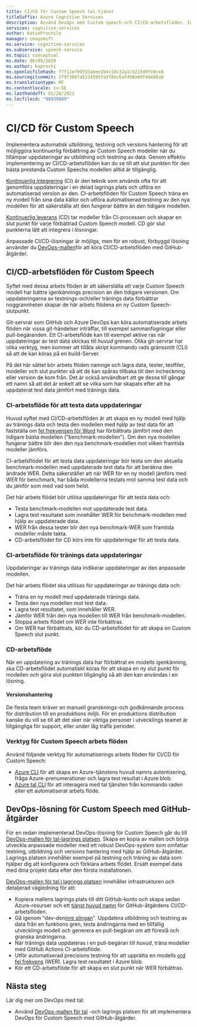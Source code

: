 ```yaml
---
title: CI/CD för Custom Speech tal-tjänst
titleSuffix: Azure Cognitive Services
description: Använd DevOps med Custom Speech-och CI/CD-arbetsflöden. Implementera en befintlig DevOps-lösning för ditt eget projekt.
services: cognitive-services
author: KatieProchilo
manager: cmayomsft
ms.service: cognitive-services
ms.subservice: speech-service
ms.topic: conceptual
ms.date: 06/09/2020
ms.author: kaprochi
ms.openlocfilehash: f7f11ef097d3abee2b4c18c32a1cb215d9fe8ce8
ms.sourcegitcommit: 2f9f306fa5224595fa5f8ec6af498a0df4de08a8
ms.translationtype: MT
ms.contentlocale: sv-SE
ms.lasthandoff: 01/28/2021
ms.locfileid: "98939889"
---
```

# <a name="cicd-for-custom-speech"></a>CI/CD för Custom Speech

Implementera automatisk utbildning, testning och versions hantering för att möjliggöra kontinuerlig förbättring av Custom Speech modeller när du tillämpar uppdateringar av utbildning och testning av data. Genom effektiv implementering av CI/CD-arbetsflöden kan du se till att slut punkten för den bästa prestanda Custom Speechs modellen alltid är tillgänglig.

[Kontinuerlig integrering](/azure/devops/learn/what-is-continuous-integration) (CI) är den teknik som används ofta för att genomföra uppdateringar i en delad lagrings plats och utföra en automatiserad version av den. CI-arbetsflöden för Custom Speech träna en ny modell från sina data källor och utföra automatiserad testning av den nya modellen för att säkerställa att den fungerar bättre än den tidigare modellen.

[Kontinuerlig leverans](/azure/devops/learn/what-is-continuous-delivery) (CD) tar modeller från CI-processen och skapar en slut punkt för varje förbättrad Custom Speech modell. CD gör slut punkterna lätt att integrera i lösningar.

Anpassade CI/CD-lösningar är möjliga, men för en robust, förbyggd lösning använder du [DevOps-mallen](https://github.com/Azure-Samples/Speech-Service-DevOps-Template)för att köra CI/CD-arbetsflöden med GitHub-åtgärder.

## <a name="cicd-workflows-for-custom-speech"></a>CI/CD-arbetsflöden för Custom Speech

Syftet med dessa arbets flöden är att säkerställa att varje Custom Speech modell har bättre igenkännings precision än den tidigare versionen. Om uppdateringarna av testnings-och/eller tränings data förbättrar noggrannheten skapar de här arbets flödena en ny Custom Speech-slutpunkt.

Git-servrar som GitHub och Azure DevOps kan köra automatiserade arbets flöden när vissa git-händelser inträffar, till exempel sammanfogningar eller pull-begäranden. Ett CI-arbetsflöde kan till exempel aktive ras när uppdateringar av test data skickas till *huvud* grenen. Olika git-servrar har olika verktyg, men kommer att tillåta skript kommando rads gränssnitt (CLI) så att de kan köras på en build-Server.

På det här sättet bör arbets flöden namnge och lagra data, tester, testfiler, modeller och slut punkter så att de kan spåras tillbaka till den incheckning eller version de kom från. Det är också användbart att ge dessa till gångar ett namn så att det är enkelt att se vilka som har skapats efter att ha uppdaterat test data jämfört med tränings data.

### <a name="ci-workflow-for-testing-data-updates"></a>CI-arbetsflöde för att testa data uppdateringar

Huvud syftet med CI/CD-arbetsflöden är att skapa en ny modell med hjälp av tränings data och testa den modellen med hjälp av test data för att fastställa om [fel frekvensen för Word](how-to-custom-speech-evaluate-data.md#evaluate-custom-speech-accuracy) har förbättrats jämfört med den tidigare bästa modellen ("benchmark-modellen"). Om den nya modellen fungerar bättre blir den den nya benchmark-modellen mot vilken framtida modeller jämförs.

CI-arbetsflödet för att testa data uppdateringar bör testa om den aktuella benchmark-modellen med uppdaterade test data för att beräkna den ändrade WER. Detta säkerställer att när WER för en ny modell jämförs med WER för benchmark, har båda modellerna testats mot samma test data och du jämför som med vad som helst.

Det här arbets flödet bör utlösa uppdateringar för att testa data och:

- Testa benchmark-modellen mot uppdaterade test data.
- Lagra test resultatet som innehåller WER för benchmark-modellen med hjälp av uppdaterade data.
- WER från dessa tester blir den nya benchmark-WER som framtida modeller måste takta.
- CD-arbetsflödet för CD körs inte för uppdateringar för att testa data.

### <a name="ci-workflow-for-training-data-updates"></a>CI-arbetsflöde för tränings data uppdateringar

Uppdateringar av tränings data indikerar uppdateringar av den anpassade modellen.

Det här arbets flödet ska utlösas för uppdateringar av tränings data och:

- Träna en ny modell med uppdaterade tränings data.
- Testa den nya modellen mot test data.
- Lagra test resultatet, som innehåller WER.
- Jämför WER från den nya modellen till WER från benchmark-modellen.
- Stoppa arbets flödet om WER inte förbättras.
- Om WER har förbättrats, kör du CD-arbetsflödet för att skapa en Custom Speech slut punkt.

### <a name="cd-workflow"></a>CD-arbetsflöde

När en uppdatering av tränings data har förbättrat en modells igenkänning, ska CD-arbetsflödet automatiskt köras för att skapa en ny slut punkt för modellen och göra slut punkten tillgänglig så att den kan användas i en lösning.

#### <a name="release-management"></a>Versionshantering

De flesta team kräver en manuell gransknings-och godkännande process för distribution till en produktions miljö. För en produktions distribution kanske du vill se till att det sker när viktiga personer i utvecklings teamet är tillgängliga för support, eller under låg trafik perioder.

### <a name="tools-for-custom-speech-workflows"></a>Verktyg för Custom Speech arbets flöden

Använd följande verktyg för automatiserings arbets flöden för CI/CD för Custom Speech:

- [Azure CLI](/cli/azure/) för att skapa en Azure-tjänstens huvud namns autentisering, fråga Azure-prenumerationer och lagra test resultat i Azure blob.
- [Azure tal CLI](spx-overview.md) för att interagera med tal tjänsten från kommando raden eller ett automatiserat arbets flöde.

## <a name="devops-solution-for-custom-speech-using-github-actions"></a>DevOps-lösning för Custom Speech med GitHub-åtgärder

För en redan implementerad DevOps-lösning för Custom Speech går du till [DevOps-mallen för tal-lagrings platsen](https://github.com/Azure-Samples/Speech-Service-DevOps-Template). Skapa en kopia av mallen och börja utveckla anpassade modeller med ett robust DevOps-system som omfattar testning, utbildning och versions hantering med hjälp av GitHub-åtgärder. Lagrings platsen innehåller exempel på testning och träning av data som hjälper dig att konfigurera och förklara arbets flödet. Ersätt exempel data med dina projekt data efter den första installationen.

[DevOps-mallen för tal i lagrings platsen](https://github.com/Azure-Samples/Speech-Service-DevOps-Template) innehåller infrastrukturen och detaljerad vägledning för att:

- Kopiera mallens lagrings plats till ditt GitHub-konto och skapa sedan Azure-resurser och ett [tjänst huvud namn](../../active-directory/develop/app-objects-and-service-principals.md#service-principal-object) för GitHub-åtgärdens CI/CD-arbetsflöden.
- Gå igenom "dev-den[inre slingan](/dotnet/architecture/containerized-lifecycle/design-develop-containerized-apps/docker-apps-inner-loop-workflow)". Uppdatera utbildning och testning av data från en funktions gren, testa ändringarna med en tillfällig utvecklings modell och generera en pull-begäran om att föreslå och granska ändringarna.
- När tränings data uppdateras i en pull-begäran till *huvud*, träna modeller med GitHub Actions CI-arbetsflöde.
- Utför automatiserad precisions testning för att upprätta en modells [ord fel frekvens](how-to-custom-speech-evaluate-data.md#evaluate-custom-speech-accuracy) (WER). Lagra test resultatet i Azure blob.
- Kör ett CD-arbetsflöde för att skapa en slut punkt när WER förbättras.

## <a name="next-steps"></a>Nästa steg

Lär dig mer om DevOps med tal:

- Använd [DevOps-mallen för tal](https://github.com/Azure-Samples/Speech-Service-DevOps-Template) -och lagrings platsen för att implementera DevOps för Custom Speech med GitHub-åtgärder.
